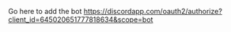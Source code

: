 Go here to add the bot https://discordapp.com/oauth2/authorize?client_id=645020651777818634&scope=bot